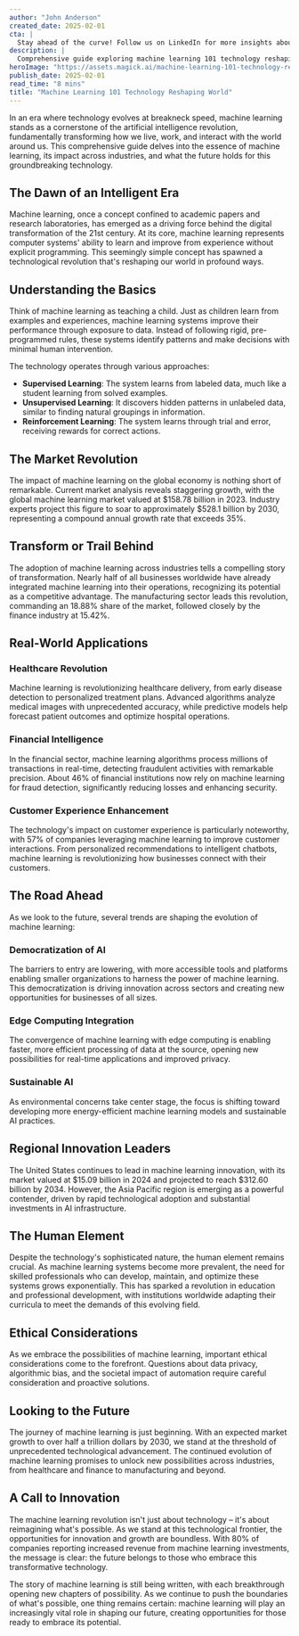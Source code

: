 ```yaml
---
author: "John Anderson"
created_date: 2025-02-01
cta: |
  Stay ahead of the curve! Follow us on LinkedIn for more insights about machine learning 101 technology reshaping world and other cutting-edge developments in AI and technology.
description: |
  Comprehensive guide exploring machine learning 101 technology reshaping world and its impact on modern technology.
heroImage: "https://assets.magick.ai/machine-learning-101-technology-reshaping-world.png"
publish_date: 2025-02-01
read_time: "8 mins"
title: "Machine Learning 101 Technology Reshaping World"
---
```


In an era where technology evolves at breakneck speed, machine learning stands as a cornerstone of the artificial intelligence revolution, fundamentally transforming how we live, work, and interact with the world around us. This comprehensive guide delves into the essence of machine learning, its impact across industries, and what the future holds for this groundbreaking technology.

## The Dawn of an Intelligent Era

Machine learning, once a concept confined to academic papers and research laboratories, has emerged as a driving force behind the digital transformation of the 21st century. At its core, machine learning represents computer systems' ability to learn and improve from experience without explicit programming. This seemingly simple concept has spawned a technological revolution that's reshaping our world in profound ways.

## Understanding the Basics

Think of machine learning as teaching a child. Just as children learn from examples and experiences, machine learning systems improve their performance through exposure to data. Instead of following rigid, pre-programmed rules, these systems identify patterns and make decisions with minimal human intervention.

The technology operates through various approaches:

- **Supervised Learning**: The system learns from labeled data, much like a student learning from solved examples.
- **Unsupervised Learning**: It discovers hidden patterns in unlabeled data, similar to finding natural groupings in information.
- **Reinforcement Learning**: The system learns through trial and error, receiving rewards for correct actions.

## The Market Revolution

The impact of machine learning on the global economy is nothing short of remarkable. Current market analysis reveals staggering growth, with the global machine learning market valued at $158.78 billion in 2023. Industry experts project this figure to soar to approximately $528.1 billion by 2030, representing a compound annual growth rate that exceeds 35%.

## Transform or Trail Behind

The adoption of machine learning across industries tells a compelling story of transformation. Nearly half of all businesses worldwide have already integrated machine learning into their operations, recognizing its potential as a competitive advantage. The manufacturing sector leads this revolution, commanding an 18.88% share of the market, followed closely by the finance industry at 15.42%.

## Real-World Applications

### Healthcare Revolution

Machine learning is revolutionizing healthcare delivery, from early disease detection to personalized treatment plans. Advanced algorithms analyze medical images with unprecedented accuracy, while predictive models help forecast patient outcomes and optimize hospital operations.

### Financial Intelligence

In the financial sector, machine learning algorithms process millions of transactions in real-time, detecting fraudulent activities with remarkable precision. About 46% of financial institutions now rely on machine learning for fraud detection, significantly reducing losses and enhancing security.

### Customer Experience Enhancement

The technology's impact on customer experience is particularly noteworthy, with 57% of companies leveraging machine learning to improve customer interactions. From personalized recommendations to intelligent chatbots, machine learning is revolutionizing how businesses connect with their customers.

## The Road Ahead

As we look to the future, several trends are shaping the evolution of machine learning:

### Democratization of AI

The barriers to entry are lowering, with more accessible tools and platforms enabling smaller organizations to harness the power of machine learning. This democratization is driving innovation across sectors and creating new opportunities for businesses of all sizes.

### Edge Computing Integration

The convergence of machine learning with edge computing is enabling faster, more efficient processing of data at the source, opening new possibilities for real-time applications and improved privacy.

### Sustainable AI

As environmental concerns take center stage, the focus is shifting toward developing more energy-efficient machine learning models and sustainable AI practices.

## Regional Innovation Leaders

The United States continues to lead in machine learning innovation, with its market valued at $15.09 billion in 2024 and projected to reach $312.60 billion by 2034. However, the Asia Pacific region is emerging as a powerful contender, driven by rapid technological adoption and substantial investments in AI infrastructure.

## The Human Element

Despite the technology's sophisticated nature, the human element remains crucial. As machine learning systems become more prevalent, the need for skilled professionals who can develop, maintain, and optimize these systems grows exponentially. This has sparked a revolution in education and professional development, with institutions worldwide adapting their curricula to meet the demands of this evolving field.

## Ethical Considerations

As we embrace the possibilities of machine learning, important ethical considerations come to the forefront. Questions about data privacy, algorithmic bias, and the societal impact of automation require careful consideration and proactive solutions.

## Looking to the Future

The journey of machine learning is just beginning. With an expected market growth to over half a trillion dollars by 2030, we stand at the threshold of unprecedented technological advancement. The continued evolution of machine learning promises to unlock new possibilities across industries, from healthcare and finance to manufacturing and beyond.

## A Call to Innovation

The machine learning revolution isn't just about technology – it's about reimagining what's possible. As we stand at this technological frontier, the opportunities for innovation and growth are boundless. With 80% of companies reporting increased revenue from machine learning investments, the message is clear: the future belongs to those who embrace this transformative technology.

The story of machine learning is still being written, with each breakthrough opening new chapters of possibility. As we continue to push the boundaries of what's possible, one thing remains certain: machine learning will play an increasingly vital role in shaping our future, creating opportunities for those ready to embrace its potential.